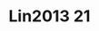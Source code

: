 <a name="material" />

# Lin2013 21
<script type="application/ld+json">
  {
    "@context": "https://schema.org/",
    "@type": "ChemicalSubstance",
    "http://purl.org/dc/terms/conformsTo":
      {
        "@type": "CreativeWork",
        "@id": "https://bioschemas.org/profiles/ChemicalSubstance/0.4-RELEASE/"
      },
    "@id": "https://egonw.github.io/nanowiki/nanowiki468.html#material",
    "name": "Lin2013 21",
    "sameAs": "http://127.0.0.1/mediawiki/index.php/Special:URIResolver/Lin2013_21"
  }
</script>

